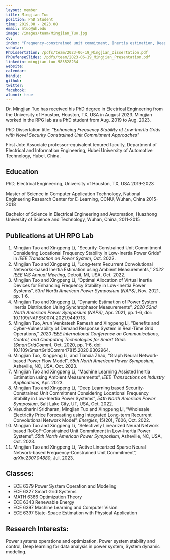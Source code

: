 ```yaml
---
layout: member
title: Mingjian Tuo
position: PhD Student
time: 2019.08 - 2023.08
email: mtuo@uh.edu
image: /images/team/Mingjian_Tuo.jpg
cv: 
index: "Frequency-constrained unit commitment, Inertia estimation, Deep learning"
scholar: 
PhDissertation: /pdfs/team/2023-06-19_Mingjian_Dissertation.pdf
PhDefenseSlides: /pdfs/team/2023-06-19_Mingjian_Presentation.pdf
linkedin: mingjian-tuo-983528234
website: 
calendar: 
handle: 
github: 
twitter: 
facebook: 
alumni: true
---
```


Dr. Mingjian Tuo has received his PhD degree in Electrical Engineering from the University of Houston, Houston, TX, USA in August 2023. Mingjian worked in the RPG lab as a PhD student from Aug. 2019 to Aug. 2023.

PhD Dissertation title: *"Enhancing Frequency Stability of Low-Inertia Grids with Novel Security Constrained Unit Commitment Approaches"*

First Job: Associate professor-equivalent tenured faculty, Department of Electrical and Information Engineering, Hubei University of Automotive Technology, Hubei, China.

## Education

PhD, Electrical Engineering, University of Houston, TX, USA 2019-2023

Master of Science in Computer Application Technology, National Engineering Research Center for E-Learning, CCNU, Wuhan, China 2015-2018

Bachelor of Science in Electrical Engineering and Automation, Huazhong University of Science and Technology, Wuhan, China, 2011-2015


## Publications at UH RPG Lab 
1. Mingjian Tuo and Xingpeng Li, "Security-Constrained Unit Commitment Considering Locational Frequency Stability in Low-Inertia Power Grids" in *IEEE Transaction on Power System*, Oct. 2022.
2. Mingjian Tuo and Xingpeng Li, “Long-term Recurrent Convolutional Networks-based Inertia Estimation using Ambient Measurements,” *2022 IEEE IAS Annual Meeting*, Detroit, MI, USA, Oct. 2022.
3. Mingjian Tuo and Xingpeng Li, “Optimal Allocation of Virtual Inertia Devices for Enhancing Frequency Stability in Low-Inertia Power Systems”, *53rd North American Power Symposium (NAPS)*, Nov. 2021, pp. 1-6.
4. Mingjian Tuo and Xingpeng Li, “Dynamic Estimation of Power System Inertia Distribution Using Synchrophasor Measurements”,  *2020 52nd North American Power Symposium (NAPS)*, Apr. 2021, pp. 1-6, doi: 10.1109/NAPS50074.2021.9449713.
5. Mingjian Tuo, Arun Venkatesh Ramesh and Xingpeng Li, "Benefits and Cyber-Vulnerability of Demand Response System in Real-Time Grid Operations," *2020 IEEE International Conference on Communications, Control, and Computing Technologies for Smart Grids (SmartGridComm)*, Oct. 2020, pp. 1-6, doi: 10.1109/SmartGridComm47815.2020.9302964.
6. Mingjian Tuo, Xingpeng Li, and Tianxia Zhao, “Graph Neural Network-based Power Flow Model”, *55th North American Power Symposium*, Asheville, NC, USA, Oct. 2023.
7. Mingjian Tuo and Xingpeng Li, “Machine Learning Assisted Inertia Estimation using Ambient Measurements”, *IEEE Transactions on Industry Applications*, Apr. 2023.
8. Mingjian Tuo and Xingpeng Li, “Deep Learning based Security-Constrained Unit Commitment Considering Locational Frequency Stability in Low-Inertia Power Systems”, *54th North American Power Symposium*, Salt Lake City, UT, USA, Oct. 2022.
9. Vasudharini Sridharan, Mingjian Tuo and Xingpeng Li, “Wholesale Electricity Price Forecasting using Integrated Long-term Recurrent Convolutional Network Model”, *Energies*, 15(20), 7606, Oct. 2022.
10. Mingjian Tuo and Xingpeng Li, “Selectively Linearized Neural Network based RoCoF-Constrained Unit Commitment in Low-Inertia Power Systems”, *55th North American Power Symposium*, Asheville, NC, USA, Oct. 2023.
11. Mingjian Tuo and Xingpeng Li, “Active Linearized Sparse Neural Network-based Frequency-Constrained Unit Commitment”, *arXiv:2307.04880*, Jul. 2023.


## Classes:
* ECE 6379 Power System Operation and Modeling
* ECE 6327 Smart Grid Systems
* MATH 6366 Optimization Theory
* ECE 6343 Renewable Energy
* ECE 6397 Machine Learning and Computer Vision
* ECE 6397 State-Space Estimation with Physical Application

## Research Interests:
Power systems operations and optimization, Power system stability and control, Deep learning for data analysis in power system, System dynamic modeling.